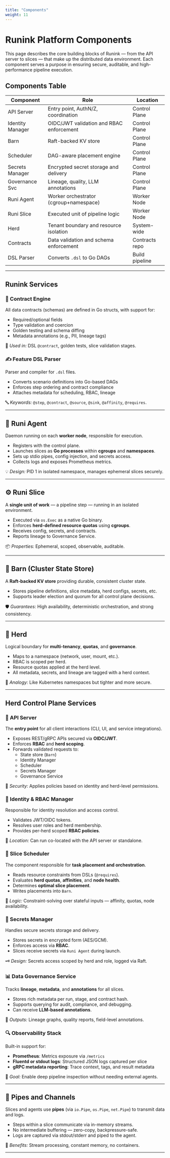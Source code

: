 ```yaml
---
title: "Components"
weight: 11
---
```


# Runink Platform Components

This page describes the core building blocks of Runink — from the API server to slices — that make up the distributed data environment. Each component serves a purpose in ensuring secure, auditable, and high-performance pipeline execution.

## Components Table

| Component        | Role                                      | Location        |
|------------------|-------------------------------------------|-----------------|
| API Server       | Entry point, AuthN/Z, coordination        | Control Plane   |
| Identity Manager | OIDC/JWT validation and RBAC enforcement  | Control Plane   |
| Barn             | Raft-backed KV store                      | Control Plane   |
| Scheduler        | DAG-aware placement engine                | Control Plane   |
| Secrets Manager  | Encrypted secret storage and delivery     | Control Plane   |
| Governance Svc   | Lineage, quality, LLM annotations         | Control Plane   |
| Runi Agent       | Worker orchestrator (cgroup+namespace)    | Worker Node     |
| Runi Slice       | Executed unit of pipeline logic           | Worker Node     |
| Herd             | Tenant boundary and resource isolation    | System-wide     |
| Contracts        | Data validation and schema enforcement    | Contracts repo  |
| DSL Parser       | Converts `.dsl` to Go DAGs                | Build pipeline  |

---

## Runink Services

### 📘 Contract Engine

All data contracts (schemas) are defined in Go structs, with support for:

- Required/optional fields
- Type validation and coercion
- Golden testing and schema diffing
- Metadata annotations (e.g., PII, lineage tags)

💼 *Used in:* DSL `@contract`, golden tests, slice validation stages.


### ✍️ Feature DSL Parser

Parser and compiler for `.dsl` files.

- Converts scenario definitions into Go-based DAGs
- Enforces step ordering and contract compliance
- Attaches metadata for scheduling, RBAC, lineage

🔤 *Keywords:* `@step`, `@contract`, `@source`, `@sink`, `@affinity`, `@requires`.

---

## 🏃 Runi Agent

Daemon running on each **worker node**, responsible for execution.

- Registers with the control plane.
- Launches slices as **Go processes** within **cgroups** and **namespaces**.
- Sets up stdio pipes, config injection, and secrets access.
- Collects logs and exposes Prometheus metrics.

💡 *Design:* PID 1 in isolated namespace, manages ephemeral slices securely.

---

## ⚙️ Runi Slice

A **single unit of work** — a pipeline step — running in an isolated environment.

- Executed via `os.Exec` as a native Go binary.
- Enforces **herd-defined resource quotas** using **cgroups**.
- Receives config, secrets, and contracts.
- Reports lineage to Governance Service.

📦 *Properties:* Ephemeral, scoped, observable, auditable.

---

## 🧱 Barn (Cluster State Store)

A **Raft-backed KV store** providing durable, consistent cluster state.

- Stores pipeline definitions, slice metadata, herd configs, secrets, etc.
- Supports leader election and quorum for all control plane decisions.

🛡️ *Guarantees:* High availability, deterministic orchestration, and strong consistency.

---

## 🧰 Herd

Logical boundary for **multi-tenancy**, **quotas**, and **governance**.

- Maps to a namespace (network, user, mount, etc.).
- RBAC is scoped per herd.
- Resource quotas applied at the herd level.
- All metadata, secrets, and lineage are tagged with a herd context.

🔐 *Analogy:* Like Kubernetes namespaces but tighter and more secure.

---

## Herd Control Plane Services

### 📡 API Server 

The **entry point** for all client interactions (CLI, UI, and service integrations).

- Exposes REST/gRPC APIs secured via **OIDC/JWT**.
- Enforces **RBAC** and **herd scoping**.
- Forwards validated requests to:
  - State store (`Barn`)
  - Identity Manager
  - Scheduler
  - Secrets Manager
  - Governance Service

🔐 *Security:* Applies policies based on identity and herd-level permissions.

### 🧠 Identity & RBAC Manager

Responsible for identity resolution and access control.

- Validates JWT/OIDC tokens.
- Resolves user roles and herd membership.
- Provides per-herd scoped **RBAC policies**.

📘 *Location:* Can run co-located with the API server or standalone.

### 📅 Slice Scheduler

The component responsible for **task placement and orchestration**.

- Reads resource constraints from DSLs (`@requires`).
- Evaluates **herd quotas**, **affinities**, and **node health**.
- Determines **optimal slice placement**.
- Writes placements into `Barn`.

🧮 *Logic:* Constraint-solving over stateful inputs — affinity, quotas, node availability.

### 🔐 Secrets Manager

Handles secure secrets storage and delivery.

- Stores secrets in encrypted form (AES/GCM).
- Enforces access via **RBAC**.
- Slices receive secrets via `Runi Agent` during launch.

🗝️ *Design:* Secrets access scoped by herd and role, logged via Raft.

### 📊 Data Governance Service

Tracks **lineage**, **metadata**, and **annotations** for all slices.

- Stores rich metadata per run, stage, and contract hash.
- Supports querying for audit, compliance, and debugging.
- Can receive **LLM-based annotations**.

🔎 *Outputs:* Lineage graphs, quality reports, field-level annotations.

### 🔍 Observability Stack

Built-in support for:

- **Prometheus**: Metrics exposure via `/metrics`
- **Fluentd or stdout logs**: Structured JSON logs captured per slice
- **gRPC metadata reporting**: Trace context, tags, and result metadata

🧭 *Goal:* Enable deep pipeline inspection without needing external agents.

---

## 🔄 Pipes and Channels

Slices and agents use **pipes** (via `io.Pipe`, `os.Pipe`, `net.Pipe`) to transmit data and logs.

- Steps within a slice communicate via in-memory streams.
- No intermediate buffering — zero-copy, backpressure-safe.
- Logs are captured via stdout/stderr and piped to the agent.

🚰 *Benefits:* Stream processing, constant memory, no containers.

---
